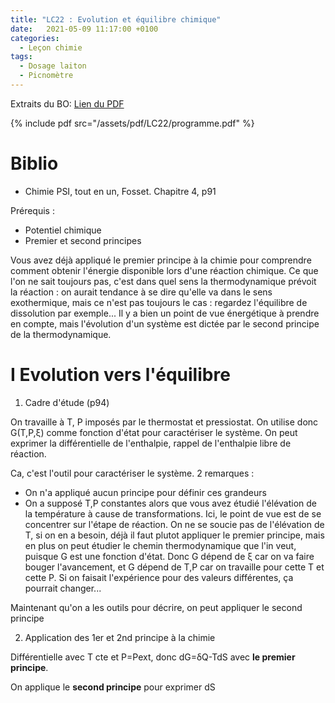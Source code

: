 ```yaml
---
title: "LC22 : Evolution et équilibre chimique"
date:   2021-05-09 11:17:00 +0100
categories:
  - Leçon chimie
tags:
  - Dosage laiton
  - Picnomètre
---
```

Extraits du BO: [Lien du PDF](/assets/pdf/LC22/programme.pdf)

{% include pdf src="/assets/pdf/LC22/programme.pdf" %}

# Biblio
- Chimie PSI, tout en un, Fosset. Chapitre 4, p91

Prérequis : 
- Potentiel chimique
- Premier et second principes

Vous avez déjà appliqué le premier principe à la chimie pour comprendre comment obtenir l'énergie disponible lors d'une réaction chimique. Ce que l'on ne sait toujours pas, c'est dans quel sens la thermodynamique prévoit la réaction : on aurait tendance à se dire qu'elle va dans le sens exothermique, mais ce n'est pas toujours le cas : regardez l'équilibre de dissolution par exemple... Il y a bien un point de vue énergétique à prendre en compte, mais l'évolution d'un système est dictée par le second principe de la thermodynamique.

# I Evolution vers l'équilibre
1) Cadre d'étude (p94)

On travaille à T, P imposés par le thermostat et pressiostat. On utilise donc G(T,P,&xi;) comme fonction d'état pour caractériser le système. On peut exprimer la différentielle de l'enthalpie, rappel de l'enthalpie libre de réaction.

Ca, c'est l'outil pour caractériser le système. 2 remarques :
- On n'a appliqué aucun principe pour définir ces grandeurs
- On a supposé T,P constantes alors que vous avez étudié l'élévation de la température à cause de transformations. Ici, le point de vue est de se concentrer sur l'étape de réaction. On ne se soucie pas de l'élévation de T, si on en a besoin, déjà il faut plutot appliquer le premier principe, mais en plus on peut étudier le chemin thermodynamique que l'in veut, puisque G est une fonction d'état. Donc G dépend de &xi; car on va faire bouger l'avancement, et G dépend de T,P car on travaille pour cette T et cette P. Si on faisait l'expérience pour des valeurs différentes, ça pourrait changer...

Maintenant qu'on a les outils pour décrire, on peut appliquer le second principe

2) Application des 1er et 2nd principe à la chimie

Différentielle avec T cte et P=Pext, donc dG=&delta;Q-TdS avec **le premier principe**.

On applique le **second principe** pour exprimer dS
